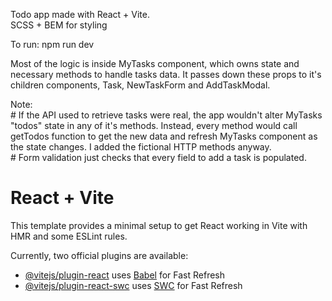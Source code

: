 Todo app made with React + Vite.<br>
SCSS + BEM for styling

To run: npm run dev

Most of the logic is inside MyTasks component, which owns state and necessary methods to handle tasks data. It passes down these props
to it's children components, Task, NewTaskForm and AddTaskModal.

Note:<br>
    # If the API used to retrieve tasks were real, the app wouldn't alter MyTasks "todos" state in any of it's methods. Instead, every method
    would call getTodos function to get the new data and refresh MyTasks component as the state changes. I added the fictional HTTP methods
    anyway.<br>
    # Form validation just checks that every field to add a task is populated. 
 
# React + Vite

This template provides a minimal setup to get React working in Vite with HMR and some ESLint rules.

Currently, two official plugins are available:

- [@vitejs/plugin-react](https://github.com/vitejs/vite-plugin-react/blob/main/packages/plugin-react/README.md) uses [Babel](https://babeljs.io/) for Fast Refresh
- [@vitejs/plugin-react-swc](https://github.com/vitejs/vite-plugin-react-swc) uses [SWC](https://swc.rs/) for Fast Refresh
